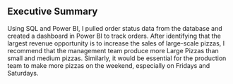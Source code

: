 ## Executive Summary
﻿Using SQL and Power BI, I pulled order status data from the database and created a dashboard in Power BI to track orders. After identifying that the largest revenue opportunity is to increase the sales of large-scale pizzas, I recommend that the management team produce more Large Pizzas than small and medium pizzas. Similarly, it would be essential for the production team to make more pizzas on the weekend, especially on Fridays and Saturdays.
